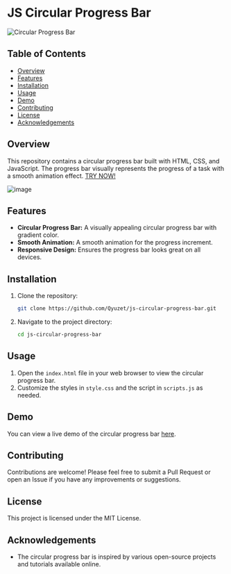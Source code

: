 # JS Circular Progress Bar

![Circular Progress Bar](https://img.shields.io/badge/Circular%20Progress%20Bar-JavaScript-blue)

## Table of Contents
- [Overview](#overview)
- [Features](#features)
- [Installation](#installation)
- [Usage](#usage)
- [Demo](#demo)
- [Contributing](#contributing)
- [License](#license)
- [Acknowledgements](#acknowledgements)

## Overview

This repository contains a circular progress bar built with HTML, CSS, and JavaScript. The progress bar visually represents the progress of a task with a smooth animation effect.
[TRY NOW!](https://qyuzet.github.io/js-circular-progress-bar/)


![image](https://github.com/user-attachments/assets/5c48e128-fe5f-47c8-84bc-5fbfea8d7ca2)


## Features

- **Circular Progress Bar:** A visually appealing circular progress bar with gradient color.
- **Smooth Animation:** A smooth animation for the progress increment.
- **Responsive Design:** Ensures the progress bar looks great on all devices.

## Installation

1. Clone the repository:
    ```bash
    git clone https://github.com/Qyuzet/js-circular-progress-bar.git
    ```
2. Navigate to the project directory:
    ```bash
    cd js-circular-progress-bar
    ```

## Usage

1. Open the `index.html` file in your web browser to view the circular progress bar.
2. Customize the styles in `style.css` and the script in `scripts.js` as needed.

## Demo

You can view a live demo of the circular progress bar [here](https://qyuzet.github.io/js-circular-progress-bar/).

## Contributing

Contributions are welcome! Please feel free to submit a Pull Request or open an Issue if you have any improvements or suggestions.

## License

This project is licensed under the MIT License.

## Acknowledgements

- The circular progress bar is inspired by various open-source projects and tutorials available online.
